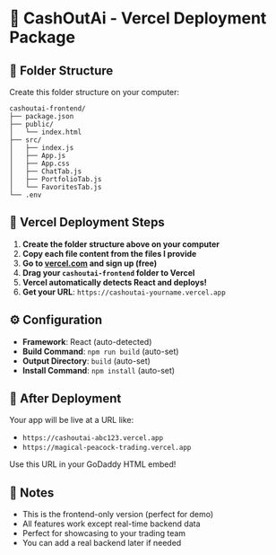 # 🦚 CashOutAi - Vercel Deployment Package

## 📁 Folder Structure

Create this folder structure on your computer:

```
cashoutai-frontend/
├── package.json
├── public/
│   └── index.html
├── src/
│   ├── index.js
│   ├── App.js
│   ├── App.css
│   ├── ChatTab.js
│   ├── PortfolioTab.js
│   └── FavoritesTab.js
└── .env
```

## 🚀 Vercel Deployment Steps

1. **Create the folder structure above on your computer**
2. **Copy each file content from the files I provide**
3. **Go to [vercel.com](https://vercel.com) and sign up (free)**
4. **Drag your `cashoutai-frontend` folder to Vercel**
5. **Vercel automatically detects React and deploys!**
6. **Get your URL**: `https://cashoutai-yourname.vercel.app`

## ⚙️ Configuration

- **Framework**: React (auto-detected)
- **Build Command**: `npm run build` (auto-set)
- **Output Directory**: `build` (auto-set)
- **Install Command**: `npm install` (auto-set)

## 🔧 After Deployment

Your app will be live at a URL like:
- `https://cashoutai-abc123.vercel.app`
- `https://magical-peacock-trading.vercel.app`

Use this URL in your GoDaddy HTML embed!

## 📝 Notes

- This is the frontend-only version (perfect for demo)
- All features work except real-time backend data
- Perfect for showcasing to your trading team
- You can add a real backend later if needed
